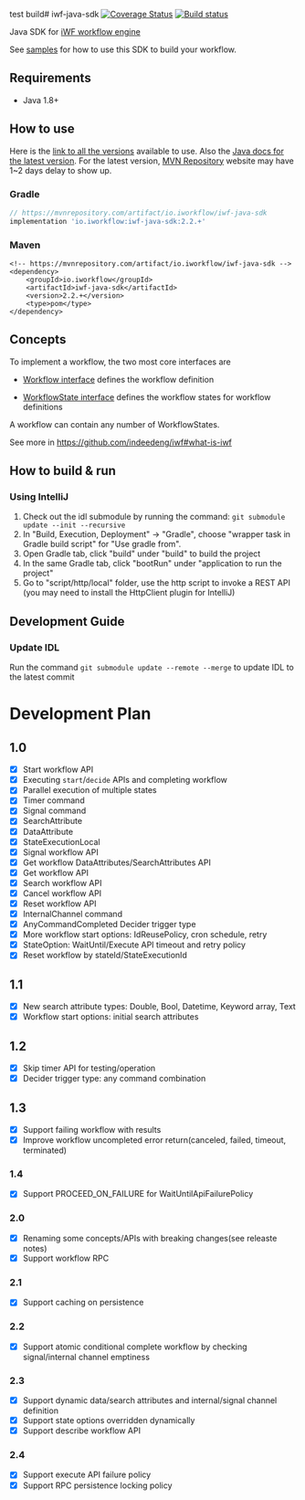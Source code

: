 test build# iwf-java-sdk
[![Coverage Status](https://codecov.io/github/indeedeng/iwf-java-sdk/coverage.svg?branch=main)](https://app.codecov.io/gh/indeedeng/iwf-java-sdk/branch/main)
[![Build status](https://github.com/indeedeng/iwf-java-sdk/actions/workflows/ci-integ-test.yml/badge.svg?branch=main)](https://github.com/indeedeng/iwf-java-sdk/actions/workflows/ci-integ-test.yml)

Java SDK for [iWF workflow engine](https://github.com/indeedeng/iwf)

See [samples](https://github.com/indeedeng/iwf-java-samples) for how to use this SDK to build your workflow.

## Requirements

- Java 1.8+

## How to use

Here is
the [link to all the versions](https://s01.oss.sonatype.org/content/repositories/releases/io/iworkflow/iwf-java-sdk/)
available to use.
Also the [Java docs for the latest version](https://www.javadoc.io/doc/io.iworkflow/iwf-java-sdk/latest/index.html).
For the latest version, [MVN Repository](https://mvnrepository.com/artifact/io.iworkflow/iwf-java-sdk) website may have
1~2 days delay to show up.

### Gradle

```gradle
// https://mvnrepository.com/artifact/io.iworkflow/iwf-java-sdk
implementation 'io.iworkflow:iwf-java-sdk:2.2.+'
```

### Maven

```
<!-- https://mvnrepository.com/artifact/io.iworkflow/iwf-java-sdk -->
<dependency>
    <groupId>io.iworkflow</groupId>
    <artifactId>iwf-java-sdk</artifactId>
    <version>2.2.+</version>
    <type>pom</type>
</dependency>

```

## Concepts

To implement a workflow, the two most core interfaces are

* [Workflow interface](https://github.com/indeedeng/iwf-java-sdk/blob/main/src/main/java/io/iworkflow/core/ObjectWorkflow.java)
  defines the workflow definition

* [WorkflowState interface](https://github.com/indeedeng/iwf-java-sdk/blob/main/src/main/java/io/iworkflow/core/WorkflowState.java)
  defines the workflow states for workflow definitions

A workflow can contain any number of WorkflowStates.

See more in https://github.com/indeedeng/iwf#what-is-iwf

## How to build & run

### Using IntelliJ

1. Check out the idl submodule by running the command: `git submodule update --init --recursive`
2. In "Build, Execution, Deployment" -> "Gradle", choose "wrapper task in Gradle build script" for "Use gradle from".
3. Open Gradle tab, click "build" under "build" to build the project
4. In the same Gradle tab, click "bootRun" under "application to run the project"
5. Go to "script/http/local" folder, use the http script to invoke a REST API (you may need to install the HttpClient
   plugin for IntelliJ)

## Development Guide

### Update IDL

Run the command `git submodule update --remote --merge` to update IDL to the latest commit

# Development Plan

## 1.0

- [x] Start workflow API
- [x] Executing `start`/`decide` APIs and completing workflow
- [x] Parallel execution of multiple states
- [x] Timer command
- [x] Signal command
- [x] SearchAttribute
- [x] DataAttribute
- [x] StateExecutionLocal
- [x] Signal workflow API
- [x] Get workflow DataAttributes/SearchAttributes API
- [x] Get workflow API
- [x] Search workflow API
- [x] Cancel workflow API
- [x] Reset workflow API
- [x] InternalChannel command
- [x] AnyCommandCompleted Decider trigger type
- [x] More workflow start options: IdReusePolicy, cron schedule, retry
- [x] StateOption: WaitUntil/Execute API timeout and retry policy
- [x] Reset workflow by stateId/StateExecutionId

## 1.1

- [x] New search attribute types: Double, Bool, Datetime, Keyword array, Text
- [x] Workflow start options: initial search attributes

## 1.2

- [x] Skip timer API for testing/operation
- [x] Decider trigger type: any command combination

## 1.3

- [x] Support failing workflow with results
- [x] Improve workflow uncompleted error return(canceled, failed, timeout, terminated)

### 1.4

- [x] Support PROCEED_ON_FAILURE for WaitUntilApiFailurePolicy

### 2.0

- [x] Renaming some concepts/APIs with breaking changes(see releaste notes)
- [x] Support workflow RPC

### 2.1

- [x] Support caching on persistence

### 2.2

- [x] Support atomic conditional complete workflow by checking signal/internal channel emptiness

### 2.3

- [x] Support dynamic data/search attributes and internal/signal channel definition
- [x] Support state options overridden dynamically
- [x] Support describe workflow API

### 2.4

- [x] Support execute API failure policy
- [x] Support RPC persistence locking policy 
